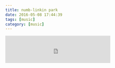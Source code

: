 ```yaml
---
title: numb-linkin park
date: 2016-05-08 17:44:39
tags: [music]
category: [music]
---
```


<iframe frameborder="no" border="0" marginwidth="0" marginheight="0" width=330 height=86 src="http://music.163.com/outchain/player?type=2&id=4153366&auto=0&height=66"></iframe>